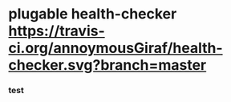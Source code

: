 # plugable health-checker https://travis-ci.org/annoymousGiraf/health-checker.svg?branch=master
### test
